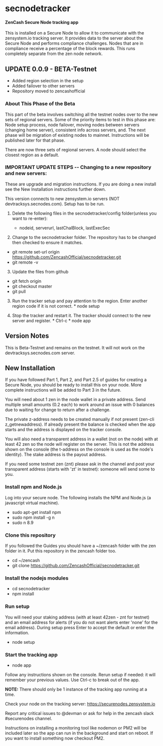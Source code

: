 # secnodetracker
#### ZenCash Secure Node tracking app

This is installed on a Secure Node to allow it to communicate with the zensystem.io tracking server. It provides data to the server about the Secure Node and performs compliance challenges. Nodes that are in compliance receive a percentage of the block rewards. This runs completely separate from the zen node network.  

## UPDATE 0.0.9 - BETA-Testnet
 - Added region selection in the setup
 - Added failover to other servers
 - Repository moved to zencashofficial

### About This Phase of the Beta
 This part of the beta involves switching all the testnet nodes over to the new sets of regional servers. Some of the priority items to test in this phase are: Node setup process, node failover, moving nodes between servers (changing home server), consistent info across servers, and.  The next phase will be migration of existing nodes to mainnet. Instructions will be published later for that phase.
 
There are now three sets of regional servers.  A node should select the closest region as a default.  
 
### IMPORTANT UPDATE STEPS -- Changing to a new repository and new servers:
These are upgrade and migration instructions.  If you are doing a new install see the New Installation instructions further down.

This version connects to new zensystem.io servers (NOT devtracksys.secnodes.com).
Setup has to be run.

  1. Delete the following files in the secnodetracker/config folder(unless you want to re-enter):
      - nodeid, serverurl, lastChalBlock, lastExecSec

  2. Change to the secnodetracker folder. The repository has to be changed then checked to ensure it matches.
   * git remote set-url origin https://github.com/ZencashOfficial/secnodetracker.git
   * git remote -v
  
  3. Update the files from github
   * git fetch origin
   * git checkout master
   * git pull

  3. Run the tracker setup and pay attention to the region. Enter another region code if it is not correct.
    * node setup

  4. Stop the tracker and restart it.  The tracker should connect to the new server and register.
    * Ctrl-c
    * node app


## Version Notes
This is Beta-Testnet and remains on the testnet. It will not work on the devtracksys.secnodes.com server.


## New Installation
If you have followed Part 1, Part 2, and Part 2.5 of guides for creating a Secure Node, you should be ready to install this on your node. More complete instructions will be added to Part 3 in the future.  

You will need about 1 zen in the node wallet in a private address. Send multiple small amounts (0.2 each) to work around an issue with 0 balances due to waiting for change to return after a challenge. 

The private z-address needs to be created manually if not present (zen-cli z_getnewaddress).  If already present the balance is checked when the app starts and the address is displayed on the tracker console.

You will also need a transparent address in a wallet (not on the node) with at least 42 zen so the node will register on the server. This is not the address shown on the console (the t-address on the console is used as the node's identity). The stake address is the payout address.

If you need some testnet zen (znt) please ask in the channel and post your transparent address (starts with 'zt' in testnet): someone will send some to you.

### Install npm and Node.js
Log into your secure node.  The following installs the NPM and Node.js (a javascript virtual machine). 

  * sudo apt-get install npm
  * sudo npm install -g n
  * sudo n 8.9

### Clone this repository
If you followed the Guides you should have a ~/zencash folder with the zen folder in it. 
Put this repository in the zencash folder too. 

  * cd ~/zencash
  * git clone https://github.com/ZencashOfficial/secnodetracker.git
  
### Install the nodejs modules

   * cd secnodetracker
   * npm install
   
### Run setup
You will need your staking address (with at least 42zen - znt for testnet) and an email address for alerts (if you do not want alerts enter 'none' for the email address).  During setup press Enter to accept the default or enter the information.

  * node setup


### Start the tracking app

  * node app
 
Follow any instructions shown on the console.  Rerun setup if needed: it will remember your previous values. 
Use Ctrl-c to break out of the app. 

**NOTE:**  There should only be 1 instance of the tracking app running at a time.
 
Check your node on the tracking server:  https://securenodes.zensystem.io
  
Report any critical issues to @devman or ask for help in the zencash slack #securenodes channel. 


Instructions on installing a monitoring tool like nodemon or PM2 will be included later so the app can run in the background and start on reboot. If you want to install something now checkout PM2.


  


